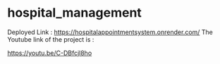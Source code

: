 # hospital_management

Deployed Link : https://hospitalappointmentsystem.onrender.com/
The Youtube link of the project is :

https://youtu.be/C-DBfcjl8ho

